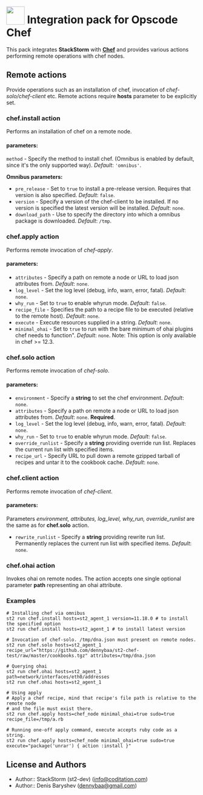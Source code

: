 # <img src="https://www.chef.io/images/logo.svg" width="48px" valign="-3px"/> **Integration pack for Opscode Chef**

This pack integrates **StackStorm** with [**Chef**](https://www.chef.io/) and provides various actions performing remote operations with chef nodes.

## Remote actions

Provide operations such as an installation of chef, invocation of *chef-solo/chef-client* etc. Remote actions require **hosts** parameter to be explicitly set.

### chef.install action

Performs an installation of chef on a remote node.

#### parameters:

`method` - Specify the method to install chef. (Omnibus is enabled by default, since it's the only supported way). *Default*: `'omnibus'`.

**Omnibus parameters:**

* `pre_release` - Set to `true` to install a pre-release version. Requires that version is also specified. *Default*: `false`.
* `version` - Specify a version of the chef-client to be installed. If no version is specified the latest version will be installed. *Default*: `none`.
* `download_path` - Use to specify the directory into which a omnibus package is downloaded. *Default*: `/tmp`.

### chef.apply action

Performs remote invocation of *chef-apply*.

#### parameters:

* `attributes` - Specify a path on remote a node or URL to load json attributes from. *Default*: `none`.
* `log_level` - Set the log level (debug, info, warn, error, fatal). *Default*: `none`.
* `why_run` - Set to `true` to enable whyrun mode. *Default*: `false`.
* `recipe_file` - Specifies the path to a recipe file to be executed (relative to the remote host). *Default*: `none`.
* `execute` - Execute resources supplied in a string. *Default*: `none`.
* `minimal_ohai` - Set to `true` to run with the bare minimum of ohai plugins chef needs to function". *Default*: `none`.
  Note: This option is only available in chef >= 12.3.

### chef.solo action

Performs remote invocation of *chef-solo*.

#### parameters:

* `environment` - Specify a **string** to set the chef environment. *Default*: `none`.
* `attributes` - Specify a path on remote a node or URL to load json attributes from. *Default*: `none`. **Required**.
* `log_level` - Set the log level (debug, info, warn, error, fatal). *Default*: `none`.
* `why_run` - Set to `true` to enable whyrun mode. *Default*: `false`.
* `override_runlist` - Specify a **string** providing override run list. Replaces the current run list with specified items.
* `recipe_url` - Specify URL to pull down a remote gzipped tarball of recipes and untar it to the cookbook cache. *Default*: `none`.

### chef.client action

Performs remote invocation of *chef-client*.

#### parameters:

Parameters *environment, attributes, log_level, why_run, override_runlist* are the same as for **chef.solo** action.

* `rewrite_runlist` - Specify a **string** providing rewrite run list. Permanently replaces the current run list with specified items. *Default*: `none`.

### chef.ohai action

Invokes ohai on remote nodes. The action accepts one single optional parameter **path** representing an ohai attribute.

### Examples
```shell
# Installing chef via omnibus
st2 run chef.install hosts=st2_agent_1 version=11.18.0 # to install the specified option
st2 run chef.install hosts=st2_agent_1 # to install latest version

# Invocation of chef-solo. /tmp/dna.json must present on remote nodes.
st2 run chef.solo hosts=st2_agent_1 recipe_url="https://github.com/dennybaa/st2-chef-test/raw/master/cookbooks.tgz" attributes=/tmp/dna.json

# Querying ohai
st2 run chef.ohai hosts=st2_agent_1 path=network/interfaces/eth0/addresses
st2 run chef.ohai hosts=st2_agent_1

# Using apply
# Apply a chef recipe, mind that recipe's file path is relative to the remote node
# and the file must exist there.
st2 run chef.apply hosts=chef_node minimal_ohai=true sudo=true recipe_file=/tmp/a.rb

# Running one-off apply command, execute accepts ruby code as a string.
st2 run chef.apply hosts=chef_node minimal_ohai=true sudo=true execute="package('unrar') { action :install }"
```

## License and Authors

* Author:: StackStorm (st2-dev) (<info@coditation.com>)
* Author:: Denis Baryshev (<dennybaa@gmail.com>)
